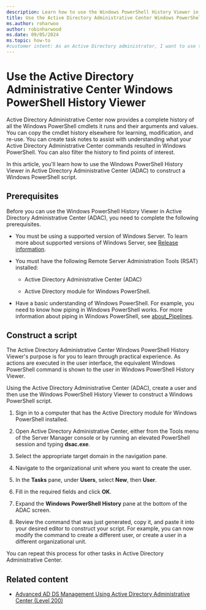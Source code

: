 ```yaml
---
description: Learn how to use the Windows PowerShell History Viewer in Active Directory Administrative Center to construct Windows PowerShell scripts.
title: Use the Active Directory Administrative Center Windows PowerShell History Viewer in Windows Server
ms.author: roharwoo
author: robinharwood
ms.date: 09/05/2024
ms.topic: how-to
#customer intent: As an Active Directory administrator, I want to use the Windows PowerShell History Viewer in Active Directory Administrative Center so that I can construct Windows PowerShell scripts based on the commands I run in Active Directory Administrative Center.
---
```


# Use the Active Directory Administrative Center Windows PowerShell History Viewer

> 

Active Directory Administrative Center now provides a complete history of all the Windows PowerShell cmdlets it runs and their arguments and values. You can copy the cmdlet history elsewhere for learning, modification, and re-use. You can create task notes to assist with understanding what your Active Directory Administrative Center commands resulted in Windows PowerShell. You can also filter the history to find points of interest.

In this article, you'll learn how to use the Windows PowerShell History Viewer in Active Directory Administrative Center (ADAC) to construct a Windows PowerShell script.

## Prerequisites

Before you can use the Windows PowerShell History Viewer in Active Directory Administrative Center (ADAC), you need to complete the following prerequisites.

- You must be using a supported version of Windows Server. To learn more about supported versions of Windows Server, see [Release information](../../../../get-started/windows-server-release-info.md).

- You must have the following Remote Server Administration Tools (RSAT) installed:

  - Active Directory Administrative Center (ADAC)

  - Active Directory module for Windows PowerShell.

- Have a basic understanding of Windows PowerShell. For example, you need to know how piping in Windows PowerShell works. For more information about piping in Windows PowerShell, see [about_Pipelines](/powershell/module/microsoft.powershell.core/about/about_pipelines).

## Construct a script

The Active Directory Administrative Center Windows PowerShell History Viewer's purpose is for you to learn through practical experience. As actions are executed in the user interface, the equivalent Windows PowerShell command is shown to the user in Windows PowerShell History Viewer.

Using the Active Directory Administrative Center (ADAC), create a user and then use the Windows PowerShell History Viewer to construct a Windows PowerShell script.

1. Sign in to a computer that has the Active Directory module for Windows PowerShell installed.

1. Open Active Directory Administrative Center, either from the Tools menu of the Server Manager console or by running an elevated PowerShell session and typing **dsac.exe**.

1. Select the appropriate target domain in the navigation pane.

1. Navigate to the organizational unit where you want to create the user.

1. In the **Tasks** pane, under **Users**, select **New**, then **User**.

1. Fill in the required fields and click **OK**.

1. Expand the **Windows PowerShell History** pane at the bottom of the ADAC screen.

1. Review the command that was just generated, copy it, and paste it into your desired editor to construct your script. For example, you can now modify the command to create a different user, or create a user in a different organizational unit.

You can repeat this process for other tasks in Active Directory Administrative Center.

## Related content

- [Advanced AD DS Management Using Active Directory Administrative Center (Level 200)](Advanced-AD-DS-Management-Using-Active-Directory-Administrative-Center--Level-200-.md)

